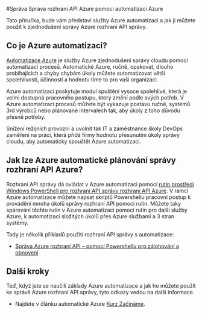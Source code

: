 <properties
    pageTitle="Správa Správa rozhraní API Azure pomocí automatizaci Azure"
    description="Informace o použití služby Azure automatizaci ke správě Azure rozhraní API správy."
    services="api-management, automation"
    documentationCenter=""
    authors="csand-msft"
    manager="eamono"
    editor=""/>

<tags
    ms.service="api-management"
    ms.workload="mobile"
    ms.tgt_pltfrm="na"
    ms.devlang="na"
    ms.topic="article"
    ms.date="10/25/2016"
    ms.author="csand"/>



#<a name="managing-azure-api-management-using-azure-automation"></a>Správa Správa rozhraní API Azure pomocí automatizaci Azure

Tato příručka, bude vám představí služby Azure automatizaci a jak ji můžete použít k zjednodušení správy Azure rozhraní API správy.

## <a name="what-is-azure-automation"></a>Co je Azure automatizaci?

[Automatizace Azure](https://azure.microsoft.com/services/automation/) je služby Azure zjednodušení správy cloudu pomocí automatizaci procesů. Automatické Azure, ručně, opakovat, dlouho probíhajících a chyby chybám úkoly můžete automatizovat větší spolehlivosti, účinnosti a hodnotu time to pro vaši organizaci.

Azure automatizaci poskytuje modul spuštění vysoce spolehlivé, která je velmi dostupná pracovního postupu, který změní podle svých potřeb. V Azure automatizaci procesů můžete být vykazuje postavu ručně, systémů 3rd výrobců nebo plánované intervalech tak, aby úkoly z toho důvodu přesně potřeby.

Snížení režijních provozní a uvolnit tak IT a zaměstnance školy DevOps zaměření na práci, která přidá firmy hodnotu přesunutím úkoly správy cloudu, aby automaticky spouštět Azure automatizaci.


## <a name="how-can-azure-automation-help-manage-azure-api-management"></a>Jak lze Azure automatické plánování správy rozhraní API Azure?

Rozhraní API správy dá ovládat v Azure automatizaci pomocí [rutin prostředí Windows PowerShell pro rozhraní API správy rozhraní API Azure](https://azure.microsoft.com/updates/full-set-of-windows-powershell-cmdlets-for-azure-api-management-api/). V rámci Azure automatizace můžete napsat skriptů Powershellu pracovní postup k provádění mnoha úkolů správy rozhraní API pomocí rutin. Můžete taky spárování těchto rutin v Azure automatizaci pomocí rutin pro další služby Azure, k automatizaci složitých úkolů přes Azure službami a 3 stran systémy.

Tady je několik příkladů použití rozhraní API správy s automatizace:
* [Správa Azure rozhraní API – pomocí Powershellu pro zálohování a obnovení](https://blogs.msdn.microsoft.com/katriend/2015/10/02/azure-api-management-using-powershell-for-backup-and-restore/)

## <a name="next-steps"></a>Další kroky

Teď, když jste se naučili základy Azure automatizace a jak ho můžete použít ke správě Azure rozhraní API správy, tyto odkazy vedou na další informace.

* Najdete v článku automatické Azure [Kurz Začínáme](../automation/automation-first-runbook-graphical.md).
